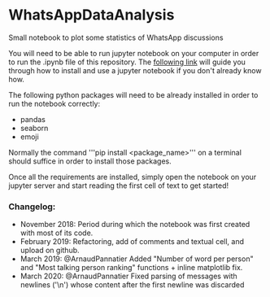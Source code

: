 # WhatsAppDataAnalysis
Small notebook to plot some statistics of WhatsApp discussions

You will need to be able to run jupyter notebook on your computer in order to run the .ipynb file of this repository. The [following link](https://www.datacamp.com/community/tutorials/tutorial-jupyter-notebook) will guide you through how to install and use a jupyter notebook if you don't already know how.

The following python packages will need to be already installed in order to run the notebook correctly:

* pandas
* seaborn
* emoji

Normally the command '''pip install <package_name>''' on a terminal should suffice in order to install those packages.

Once all the requirements are installed, simply open the notebook on your jupyter server and start reading the first cell of text to get started!

### Changelog:

* November 2018: Period during which the notebook was first created with most of its code.
* February 2019: Refactoring, add of comments and textual cell, and upload on github.
* March 2019: @ArnaudPannatier Added "Number of word per person" and "Most talking person ranking" functions + inline matplotlib fix.
* March 2020: @ArnaudPannatier Fixed parsing of messages with newlines ('\n') whose content after the first newline was discarded
